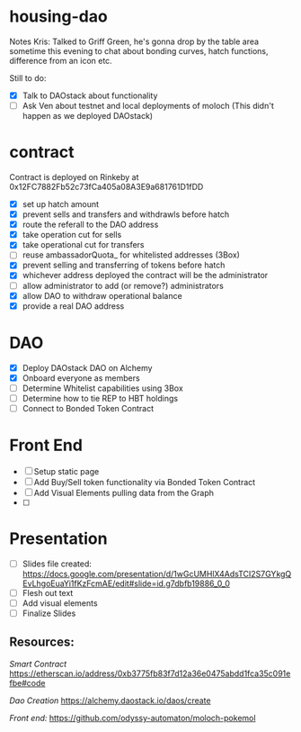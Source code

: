 # housing-dao

Notes
Kris:
Talked to Griff Green, he's gonna drop by the table area sometime this evening to chat about bonding curves, hatch functions, difference from an icon etc.

Still to do:
- [x] Talk to DAOstack about functionality
- [ ] Ask Ven about testnet and local deployments of moloch (This didn't happen as we deployed DAOstack)

# contract

Contract is deployed on Rinkeby at 0x12FC7882Fb52c73fCa405a08A3E9a681761D1fDD

- [x] set up hatch amount
- [x] prevent sells and transfers and withdrawls before hatch
- [x] route the referall to the DAO address
- [x] take operation cut for sells
- [x] take operational cut for transfers
- [ ] reuse ambassadorQuota_ for whitelisted addresses (3Box)
- [x] prevent selling and transferring of tokens before hatch 
- [x] whichever address deployed the contract will be the administrator
- [ ] allow administrator to add (or remove?) administrators
- [x] allow DAO to withdraw operational balance
- [x] provide a real DAO address

# DAO
- [x] Deploy DAOstack DAO on Alchemy
- [x] Onboard everyone as members
- [ ] Determine Whitelist capabilities using 3Box
- [ ] Determine how to tie REP to HBT holdings
- [ ] Connect to Bonded Token Contract

# Front End
- [ ] Setup static page
- [ ] Add Buy/Sell token functionality via Bonded Token Contract
- [ ] Add Visual Elements pulling data from the Graph
- [ ] 

# Presentation
- [ ] Slides file created: https://docs.google.com/presentation/d/1wGcUMHlX4AdsTCI2S7GYkgQEvLhgoEuaYi1fKzFcmAE/edit#slide=id.g7dbfb19886_0_0
- [ ] Flesh out text
- [ ] Add visual elements
- [ ] Finalize Slides

## Resources:

*Smart Contract*
https://etherscan.io/address/0xb3775fb83f7d12a36e0475abdd1fca35c091efbe#code

*Dao Creation*
https://alchemy.daostack.io/daos/create

*Front end:* 
https://github.com/odyssy-automaton/moloch-pokemol
